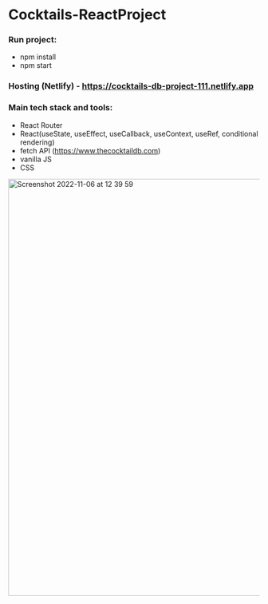 # Cocktails-ReactProject

### Run project:
- npm install
- npm start

### Hosting (Netlify) - https://cocktails-db-project-111.netlify.app

### Main tech stack and tools:
- React Router
- React(useState, useEffect, useCallback, useContext, useRef, conditional rendering)
- fetch API (https://www.thecocktaildb.com)
- vanilla JS
- CSS

<img width="835" alt="Screenshot 2022-11-06 at 12 39 59" src="https://user-images.githubusercontent.com/109438310/200180145-247bae67-9fcd-46bf-bf49-f13d809a8bf3.png">
